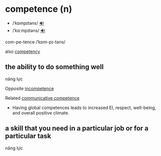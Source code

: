 # competence (n)

- /ˈkɒmpɪtəns/ [🔊](https://www.oxfordlearnersdictionaries.com/media/english/uk_pron/c/com/compe/competency__gb_1.mp3)
- /ˈkɑːmpɪtəns/ [🔊](https://www.oxfordlearnersdictionaries.com/media/english/uk_pron/c/com/compe/competency__gb_1.mp3)

com-pe-tence /ˈkɒm-pɪ-təns/

also [competency](competency-n.md#competency-n)

## the ability to do something well

năng lực

Opposite [incompetence]()

Related [communicative competence]()

- Having global competences leads to increased EI, respect, well-being, and overall positive climate.

## a skill that you need in a particular job or for a particular task

năng lực